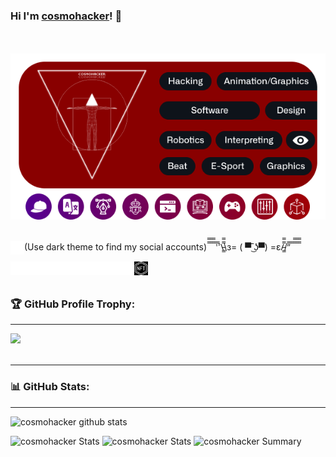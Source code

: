 ### Hi I'm <a href="http://yagizcanyavuz.ninja/" target="_blank">cosmohacker</a>! 👋

  <br/>
  <br/>
  <img src="https://github.com/cosmohacker/github-components/blob/main/git1.png">
  <br/>
  <br/>
  
  (Use dark theme to find my social accounts)    ̿̿ ̿̿ ̿̿ ̿'̿'\̵͇̿̿\з= ( ▀ ͜͞ʖ▀) =ε/̵͇̿̿/’̿’̿ ̿ ̿̿ ̿̿ ̿̿
  <a href="http://yagizcanyavuz.ninja/" target="_blank"><img align="left" alt="website" width="22px" src="https://github.com/cosmohacker/github-components/blob/main/globe.svg" /></a>
  
  <a href="https://twitter.com/cosmohacker" target="_blank"><img align="left" alt="twitter" width="22px" src="https://github.com/cosmohacker/github-components/blob/main/twitter.svg" /></a>
  
  <a href="https://yagizcanyavuz.wordpress.com/" target="_blank"><img align="left" alt="wordpress" width="22px" src="https://github.com/cosmohacker/github-components/blob/main/wordpress.svg" /></a>
   
  <a href="https://www.youtube.com/channel/UCJTO_UKw9UDNsjafWBGv08A" target="_blank"><img align="left" alt="youtube" width="22px" src="https://github.com/cosmohacker/github-components/blob/main/youtube.svg" /></a>
  
  <a href="https://steamcommunity.com/id/cosmohacker/" target="_blank"><img align="left" alt="steam" width="22px" src="https://github.com/cosmohacker/github-components/blob/main/steam.svg" /></a>

  <a href="https://www.linkedin.com/in/ya%C4%9F%C4%B1zcan-yavuz-813a7a154/" target="_blank"><img align="left" alt="linkedin" width="22px" src="https://github.com/cosmohacker/github-components/blob/main/linkedin.svg" /></a>
  
  <a href="https://www.instagram.com/_yagizcanyavuz/" target="_blank"><img align="left" alt="instagram" width="22px" src="https://github.com/cosmohacker/github-components/blob/main/instagram.svg" /></a>
  
  <a href="https://github.com/cosmohacker" target="_blank"><img align="left" alt="github" width="22px" src="https://github.com/cosmohacker/github-components/blob/main/github.svg" /></a>
  
  <a href="https://www.twitch.tv/cosmohacker" target="_blank"><img align="left" alt="instagram" width="22px" src="https://github.com/cosmohacker/github-components/blob/main/twitch.svg" /></a>
    
  <a href="https://open.spotify.com/user/217cixzitjjw52l67325r3ypir" target="_blank"><img align="left" alt="spotify" width="22px" src="https://github.com/cosmohacker/github-components/blob/main/spotify.svg" /></a>
  
  <a href="https://opensea.io/aSocial_Fingers" target="_blank"><img align="left" alt="spotify" width="22px" src="https://github.com/cosmohacker/github-components/blob/main/nft.svg" /></a>
  
  <br/>
  <br/>
  
  ### 🏆 GitHub Profile Trophy:
---
<a href="https://github.com/ryo-ma/github-profile-trophy">
  <img width=800 src="https://github-profile-trophy.vercel.app/?username=cosmohacker&column=8&theme=radical&no-frame=true&no-bg=true"/>
</a>
  <br/>
  <br/>
  
---
  
### 📊 GitHub Stats:
---
![cosmohacker github stats](https://github-readme-stats.vercel.app/api?username=cosmohacker&show_icons=true&theme=dark)

![cosmohacker Stats](https://github-profile-summary-cards.vercel.app/api/cards/repos-per-language?username=cosmohacker&theme=solarized_dark)
![cosmohacker Stats](https://github-profile-summary-cards.vercel.app/api/cards/most-commit-language?username=cosmohacker&theme=solarized_dark)
![cosmohacker Summary](https://github-profile-summary-cards.vercel.app/api/cards/profile-details?username=cosmohacker&theme=solarized_dark)
